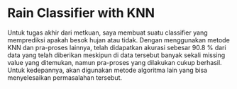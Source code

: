 # Rain Classifier with KNN
Untuk tugas akhir dari metkuan, saya membuat suatu classifier yang memprediksi apakah besok hujan atau tidak. Dengan menggunakan metode KNN dan pra-proses lainnya, telah didapatkan akurasi sebesar 90.8 % dari data yang telah diberikan meskipun di data tersebut banyak sekali missing value yang ditemukan, namun pra-proses yang dilakukan cukup berhasil. Untuk kedepannya, akan digunakan metode algoritma lain yang bisa menyelesaikan permasalahan tersebut.
